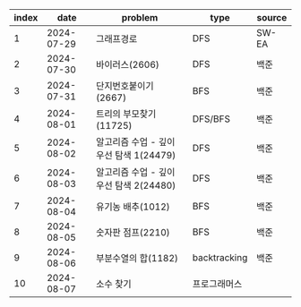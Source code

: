 
|index|date|problem|type|source|
|---|---|---|---|---|
|1|2024-07-29|그래프경로|DFS|SW-EA|
|2|2024-07-30|바이러스(2606)|DFS|백준|
|3|2024-07-31|단지번호붙이기(2667)|BFS|백준|
|4|2024-08-01|트리의 부모찾기(11725)|DFS/BFS|백준|
|5|2024-08-02|알고리즘 수업 - 깊이 우선 탐색 1(24479)|DFS|백준|
|6|2024-08-03|알고리즘 수업 - 깊이 우선 탐색 2(24480)|DFS|백준|
|7|2024-08-04|유기농 배추(1012)|BFS|백준|
|8|2024-08-05|숫자판 점프(2210)|BFS|백준|
|9|2024-08-06|부분수열의 합(1182)|backtracking|백준|
|10|2024-08-07|소수 찾기|프로그래머스|
